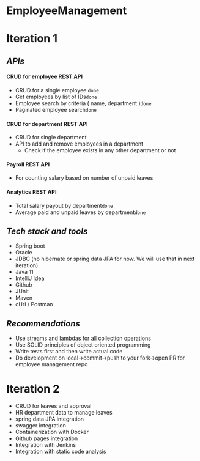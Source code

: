 # EmployeeManagement

# **Iteration 1**

## *APIs*
#### CRUD for employee REST API
- CRUD for a single employee `done`
- Get employees by list of IDs`done`
- Employee search by criteria ( name, department )`done`
- Paginated employee search`done`

#### CRUD for department REST API
- CRUD for single department
- API to add and remove employees in a department
  - Check if the employee exists in any other department or not

#### Payroll REST API
- For counting salary based on number of unpaid leaves

#### Analytics REST API
- Total salary payout by department`done`
- Average paid and unpaid leaves by department`done`


## *Tech stack and tools*
- Spring boot
- Oracle
- JDBC (no hibernate or spring data JPA for now. We will use that in next iteration)
- Java 11
- IntelliJ Idea
- Github
- JUnit
- Maven
- cUrl / Postman

## *Recommendations*
- Use streams and lambdas for all collection operations
- Use SOLID principles of object oriented programming
- Write tests first and then write actual code
- Do development on local->commit->push to your fork->open PR for employee management repo

# **Iteration 2**

- CRUD for leaves and approval
- HR department data to manage leaves
- spring data JPA integration
- swagger integration
- Containerization with Docker
- Github pages integration
- Integration with Jenkins
- Integration with static code analysis
